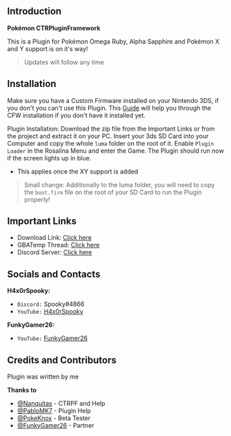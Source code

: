 ## Introduction
**Pokémon CTRPluginFramework**

This is a Plugin for Pokémon Omega Ruby, Alpha Sapphire and Pokémon X and Y support is on it's way!
> Updates will follow any time

## Installation
Make sure you have a Custom Firmware installed on your Nintendo 3DS, if you don't you can't use this Plugin. This [Guide](https://3ds.hacks.guide/) will help you through the CFW installation if you don't have it installed yet.

Plugin Installation: Download the zip file from the Important Links or from the project and extract it on your PC. Insert your 3ds SD Card into your Computer and copy the whole `luma` folder on the root of it. Enable `Plugin Loader` in the Rosalina Menu and enter the Game. The Plugin should run now if the screen lights up in blue.

* This applies once the XY support is added
> Small change: Additionally to the luma folder, you will need to copy the `boot.firm` file on the root of your SD Card to run the Plugin properly!

## Important Links
* Download Link: [Click here](https://github.com/H4x0rSpooky/PokemonCTRPluginFramework/releases)
* GBATemp Thread: [Click here](https://gbatemp.net/threads/release-oras-ctrpluginframework.568729/)
* Discord Server: [Click here](https://discord.gg/8Jr5dU6)

## Socials and Contacts

**H4x0rSpooky:**
* `Discord:` Spooky#4866
* `YouTube:` [H4x0rSpooky](https://www.youtube.com/channel/UC-SFdCwwq3H1wJNKCsKMGPw)

**FunkyGamer26:**
* `YouTube:` [FunkyGamer26](https://www.youtube.com/channel/UCu_YHU4ZHWORABbD-aosqPg)

## Credits and Contributors

Plugin was written by me

**Thanks to**
* [@Nanquitas](https://github.com/Nanquitas/) - CTRPF and Help
* [@PabloMK7](https://github.com/mariohackandglitch/) - Plugin Help
* [@PokeKnox](https://www.youtube.com/channel/UCq78HQLRQobs5EAhaz2Hj4A) - Beta Tester
* [@FunkyGamer26](https://www.youtube.com/channel/UCu_YHU4ZHWORABbD-aosqPg) - Partner
